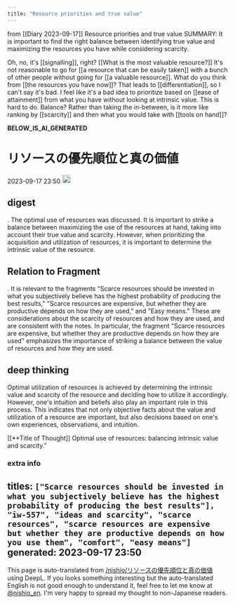```yaml
---
title: "Resource priorities and true value"
---
```


from  [[Diary 2023-09-17]]
Resource priorities and true value
SUMMARY: It is important to find the right balance between identifying true value and maximizing the resources you have while considering scarcity.

Oh, no, it's [[signalling]], right?
[[What is the most valuable resource?]]
It's not reasonable to go for [[a resource that can be easily taken]] with a bunch of other people without going for [[a valuable resource]].
What do you think from [[the resources you have now]]?
That leads to [[differentiation]], so I can't say it's bad.
I feel like it's a bad idea to prioritize based on [[ease of attainment]] from what you have without looking at intrinsic value.
This is hard to do.
Balance?
Rather than taking the in-between, is it more like ranking by [[scarcity]] and then what you would take with [[tools on hand]]?


__BELOW_IS_AI_GENERATED__
# リソースの優先順位と真の価値
 2023-09-17 23:50 <img src='https://scrapbox.io/api/pages/nishio-en/omni/icon' alt='omni.icon' height="19.5"/>
## digest
.
The optimal use of resources was discussed. It is important to strike a balance between maximizing the use of the resources at hand, taking into account their true value and scarcity. However, when prioritizing the acquisition and utilization of resources, it is important to determine the intrinsic value of the resource.

## Relation to Fragment
.
It is relevant to the fragments "Scarce resources should be invested in what you subjectively believe has the highest probability of producing the best results," "Scarce resources are expensive, but whether they are productive depends on how they are used," and "Easy means." These are considerations about the scarcity of resources and how they are used, and are consistent with the notes. In particular, the fragment "Scarce resources are expensive, but whether they are productive depends on how they are used" emphasizes the importance of striking a balance between the value of resources and how they are used.

## deep thinking
Optimal utilization of resources is achieved by determining the intrinsic value and scarcity of the resource and deciding how to utilize it accordingly. However, one's intuition and beliefs also play an important role in this process. This indicates that not only objective facts about the value and utilization of a resource are important, but also decisions based on one's own experiences, observations, and intuition.

[[**Title of Thought]]
Optimal use of resources: balancing intrinsic value and scarcity."

### extra info
titles: `["Scarce resources should be invested in what you subjectively believe has the highest probability of producing the best results"], "iw-557", "ideas and scarcity", "scarce resources", "scarce resources are expensive but whether they are productive depends on how you use them", "comfort", "easy means"]`
generated: 2023-09-17 23:50
---
This page is auto-translated from [/nishio/リソースの優先順位と真の価値](https://scrapbox.io/nishio/リソースの優先順位と真の価値) using DeepL. If you looks something interesting but the auto-translated English is not good enough to understand it, feel free to let me know at [@nishio_en](https://twitter.com/nishio_en). I'm very happy to spread my thought to non-Japanese readers.